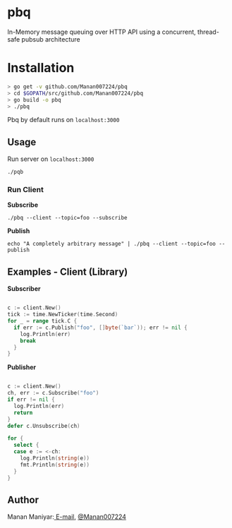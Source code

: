 # pbq 
In-Memory message queuing over HTTP API using a concurrent, thread-safe pubsub architecture

# Installation
```sh
> go get -v github.com/Manan007224/pbq
> cd $GOPATH/src/github.com/Manan007224/pbq
> go build -o pbq
> ./pbq
```
Pbq by default runs on `localhost:3000`

## Usage

Run server on `localhost:3000`
```shell
./pqb
```
### Run Client

**Subscribe**
```shell
./pbq --client --topic=foo --subscribe 
```

**Publish**
```
echo "A completely arbitrary message" | ./pbq --client --topic=foo --publish
```

## Examples - Client (Library)
**Subscriber**

```go 

c := client.New()
tick := time.NewTicker(time.Second)
for _ = range tick.C {
  if err := c.Publish("foo", []byte(`bar`)); err != nil {
    log.Println(err)
    break
  }
}
```


**Publisher**

```go

c := client.New()
ch, err := c.Subscribe("foo")
if err != nil {
  log.Println(err)
  return
}
defer c.Unsubscribe(ch)

for {
  select {
  case e := <-ch:
    log.Println(string(e))
    fmt.Println(string(e))
  }
}
```  


## Author

Manan Maniyar:[ E-mail](mailto:maniyarmanan1996@gmail.com), [@Manan007224](https://www.github.com/Manan007224)
